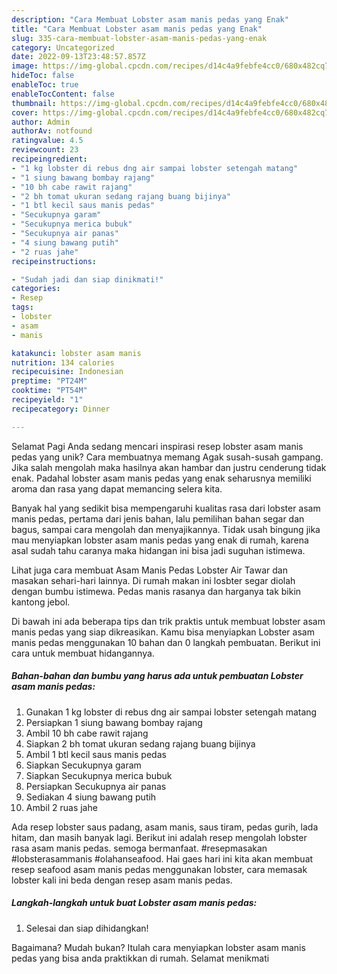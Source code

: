 ```yaml
---
description: "Cara Membuat Lobster asam manis pedas yang Enak"
title: "Cara Membuat Lobster asam manis pedas yang Enak"
slug: 335-cara-membuat-lobster-asam-manis-pedas-yang-enak
category: Uncategorized
date: 2022-09-13T23:48:57.857Z
image: https://img-global.cpcdn.com/recipes/d14c4a9febfe4cc0/680x482cq70/lobster-asam-manis-pedas-foto-resep-utama.jpg
hideToc: false
enableToc: true
enableTocContent: false
thumbnail: https://img-global.cpcdn.com/recipes/d14c4a9febfe4cc0/680x482cq70/lobster-asam-manis-pedas-foto-resep-utama.jpg
cover: https://img-global.cpcdn.com/recipes/d14c4a9febfe4cc0/680x482cq70/lobster-asam-manis-pedas-foto-resep-utama.jpg
author: Admin
authorAv: notfound
ratingvalue: 4.5
reviewcount: 23
recipeingredient:
- "1 kg lobster di rebus dng air sampai lobster setengah matang"
- "1 siung bawang bombay rajang"
- "10 bh cabe rawit rajang"
- "2 bh tomat ukuran sedang rajang buang bijinya"
- "1 btl kecil saus manis pedas"
- "Secukupnya garam"
- "Secukupnya merica bubuk"
- "Secukupnya air panas"
- "4 siung bawang putih"
- "2 ruas jahe"
recipeinstructions:

- "Sudah jadi dan siap dinikmati!"
categories:
- Resep
tags:
- lobster
- asam
- manis

katakunci: lobster asam manis 
nutrition: 134 calories
recipecuisine: Indonesian
preptime: "PT24M"
cooktime: "PT54M"
recipeyield: "1"
recipecategory: Dinner

---
```



Selamat Pagi Anda sedang mencari inspirasi resep lobster asam manis pedas yang unik? Cara membuatnya memang Agak susah-susah gampang. Jika salah mengolah maka hasilnya akan hambar dan justru cenderung tidak enak. Padahal lobster asam manis pedas yang enak seharusnya memiliki aroma dan rasa yang dapat memancing selera kita.


Banyak hal yang sedikit bisa mempengaruhi kualitas rasa dari lobster asam manis pedas, pertama dari jenis bahan, lalu pemilihan bahan segar dan bagus, sampai cara mengolah dan menyajikannya. Tidak usah bingung jika mau menyiapkan lobster asam manis pedas yang enak di rumah, karena asal sudah tahu caranya maka hidangan ini bisa jadi suguhan istimewa.

Lihat juga cara membuat Asam Manis Pedas Lobster Air Tawar dan masakan sehari-hari lainnya. Di rumah makan ini losbter segar diolah dengan bumbu istimewa. Pedas manis rasanya dan harganya tak bikin kantong jebol.


Di bawah ini ada beberapa tips dan trik praktis untuk membuat lobster asam manis pedas yang siap dikreasikan. Kamu bisa menyiapkan Lobster asam manis pedas menggunakan 10 bahan dan 0 langkah pembuatan. Berikut ini cara untuk membuat hidangannya.

<!--inarticleads1-->

##### Bahan-bahan dan bumbu yang harus ada untuk pembuatan Lobster asam manis pedas:

1. Gunakan 1 kg lobster di rebus dng air sampai lobster setengah matang
1. Persiapkan 1 siung bawang bombay rajang
1. Ambil 10 bh cabe rawit rajang
1. Siapkan 2 bh tomat ukuran sedang rajang buang bijinya
1. Ambil 1 btl kecil saus manis pedas
1. Siapkan Secukupnya garam
1. Siapkan Secukupnya merica bubuk
1. Persiapkan Secukupnya air panas
1. Sediakan 4 siung bawang putih
1. Ambil 2 ruas jahe


Ada resep lobster saus padang, asam manis, saus tiram, pedas gurih, lada hitam, dan masih banyak lagi. Berikut ini adalah resep mengolah lobster rasa asam manis pedas. semoga bermanfaat. #resepmasakan #lobsterasammanis #olahanseafood. Hai gaes hari ini kita akan membuat resep seafood asam manis pedas menggunakan lobster, cara memasak lobster kali ini beda dengan resep asam manis pedas. 

<!--inarticleads2-->

##### Langkah-langkah untuk buat Lobster asam manis pedas:


1. Selesai dan siap dihidangkan!



Bagaimana? Mudah bukan? Itulah cara menyiapkan lobster asam manis pedas yang bisa anda praktikkan di rumah. Selamat menikmati
